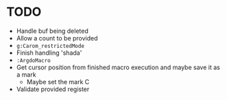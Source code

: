 # TODO

* Handle buf being deleted
* Allow a count to be provided
* `g:Carom_restrictedMode`
* Finish handling 'shada'
* `:ArgdoMacro`
* Get cursor position from finished macro execution and maybe save it as a mark
    * Maybe set the mark C
* Validate provided register
